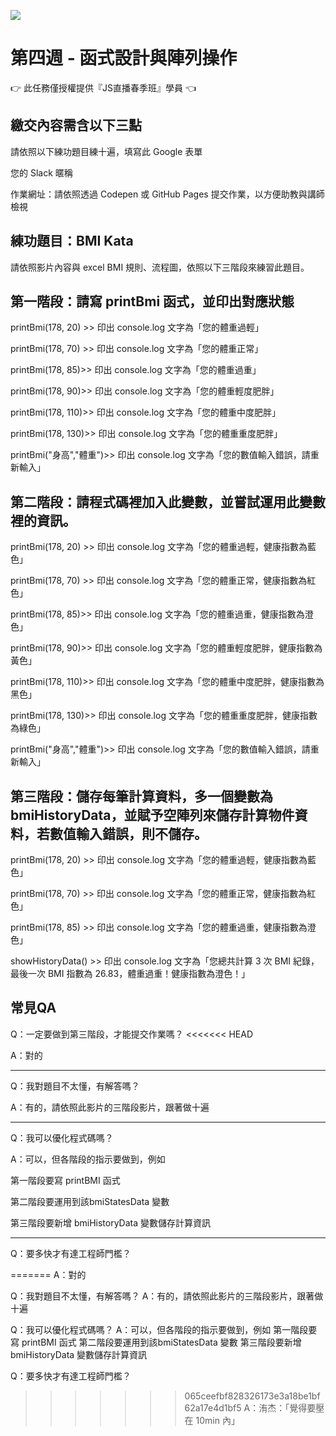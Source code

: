 ![](https://i.imgur.com/5DPObDR.png)

# 第四週 - 函式設計與陣列操作
👉 此任務僅授權提供『JS直播春季班』學員 👈

## 繳交內容需含以下三點
請依照以下練功題目練十遍，填寫此 Google 表單

您的 Slack 暱稱

作業網址：請依照透過 Codepen 或 GitHub Pages 提交作業，以方便助教與講師檢視


## 練功題目：BMI Kata
請依照影片內容與 excel BMI 規則、流程圖，依照以下三階段來練習此題目。

## 第一階段：請寫 printBmi 函式，並印出對應狀態
printBmi(178, 20) >> 印出 console.log 文字為「您的體重過輕」

printBmi(178, 70) >> 印出 console.log 文字為「您的體重正常」

printBmi(178, 85)>> 印出 console.log 文字為「您的體重過重」

printBmi(178, 90)>> 印出 console.log 文字為「您的體重輕度肥胖」

printBmi(178, 110)>> 印出 console.log 文字為「您的體重中度肥胖」

printBmi(178, 130)>> 印出 console.log 文字為「您的體重重度肥胖」

printBmi("身高","體重")>> 印出 console.log 文字為「您的數值輸入錯誤，請重新輸入」

## 第二階段：請程式碼裡加入此變數，並嘗試運用此變數裡的資訊。
printBmi(178, 20) >> 印出 console.log 文字為「您的體重過輕，健康指數為藍色」

printBmi(178, 70) >> 印出 console.log 文字為「您的體重正常，健康指數為紅色」

printBmi(178, 85)>> 印出 console.log 文字為「您的體重過重，健康指數為澄色」

printBmi(178, 90)>> 印出 console.log 文字為「您的體重輕度肥胖，健康指數為黃色」

printBmi(178, 110)>> 印出 console.log 文字為「您的體重中度肥胖，健康指數為黑色」

printBmi(178, 130)>> 印出 console.log 文字為「您的體重重度肥胖，健康指數為綠色」

printBmi("身高","體重")>> 印出 console.log 文字為「您的數值輸入錯誤，請重新輸入」

## 第三階段：儲存每筆計算資料，多一個變數為 bmiHistoryData，並賦予空陣列來儲存計算物件資料，若數值輸入錯誤，則不儲存。
printBmi(178, 20) >> 印出 console.log 文字為「您的體重過輕，健康指數為藍色」

printBmi(178, 70) >> 印出 console.log 文字為「您的體重正常，健康指數為紅色」

printBmi(178, 85) >> 印出 console.log 文字為「您的體重過重，健康指數為澄色」

showHistoryData() >> 印出 console.log 文字為「您總共計算 3 次 BMI 紀錄，最後一次 BMI 指數為 26.83，體重過重！健康指數為澄色！」

## 常見QA
Q：一定要做到第三階段，才能提交作業嗎？
<<<<<<< HEAD

A：對的

---
Q：我對題目不太懂，有解答嗎？

A：有的，請依照此影片的三階段影片，跟著做十遍

---
Q：我可以優化程式碼嗎？

A：可以，但各階段的指示要做到，例如

第一階段要寫 printBMI 函式

第二階段要運用到該bmiStatesData 變數

第三階段要新增 bmiHistoryData 變數儲存計算資訊

---
Q：要多快才有達工程師門檻？

=======
A：對的

Q：我對題目不太懂，有解答嗎？
A：有的，請依照此影片的三階段影片，跟著做十遍

Q：我可以優化程式碼嗎？
A：可以，但各階段的指示要做到，例如
第一階段要寫 printBMI 函式
第二階段要運用到該bmiStatesData 變數
第三階段要新增 bmiHistoryData 變數儲存計算資訊

Q：要多快才有達工程師門檻？
>>>>>>> 065ceefbf828326173e3a18be1bf62a17e4d1bf5
A：洧杰：「覺得要壓在 10min 內」